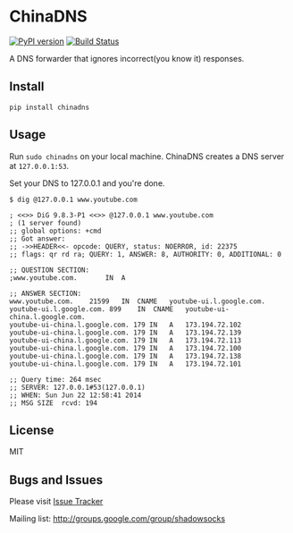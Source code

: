 ChinaDNS
=========

[![PyPI version]][PyPI] [![Build Status]][Travis CI]

A DNS forwarder that ignores incorrect(you know it) responses.

Install
-------

    pip install chinadns
    
Usage
-----

Run `sudo chinadns` on your local machine. ChinaDNS creates a DNS server at `127.0.0.1:53`.

Set your DNS to 127.0.0.1 and you're done.

    $ dig @127.0.0.1 www.youtube.com
    
    ; <<>> DiG 9.8.3-P1 <<>> @127.0.0.1 www.youtube.com
    ; (1 server found)
    ;; global options: +cmd
    ;; Got answer:
    ;; ->>HEADER<<- opcode: QUERY, status: NOERROR, id: 22375
    ;; flags: qr rd ra; QUERY: 1, ANSWER: 8, AUTHORITY: 0, ADDITIONAL: 0
    
    ;; QUESTION SECTION:
    ;www.youtube.com.		IN	A
    
    ;; ANSWER SECTION:
    www.youtube.com.	21599	IN	CNAME	youtube-ui.l.google.com.
    youtube-ui.l.google.com. 899	IN	CNAME	youtube-ui-china.l.google.com.
    youtube-ui-china.l.google.com. 179 IN	A	173.194.72.102
    youtube-ui-china.l.google.com. 179 IN	A	173.194.72.139
    youtube-ui-china.l.google.com. 179 IN	A	173.194.72.113
    youtube-ui-china.l.google.com. 179 IN	A	173.194.72.100
    youtube-ui-china.l.google.com. 179 IN	A	173.194.72.138
    youtube-ui-china.l.google.com. 179 IN	A	173.194.72.101
    
    ;; Query time: 264 msec
    ;; SERVER: 127.0.0.1#53(127.0.0.1)
    ;; WHEN: Sun Jun 22 12:58:41 2014
    ;; MSG SIZE  rcvd: 194

License
-------
MIT

Bugs and Issues
----------------
Please visit [Issue Tracker]

Mailing list: http://groups.google.com/group/shadowsocks


[Build Status]:    https://img.shields.io/travis/clowwindy/ChinaDNS/master.svg?style=flat
[Issue Tracker]:   https://github.com/clowwindy/ChinaDNS/issues?state=open
[PyPI]:            https://pypi.python.org/pypi/chinadns
[PyPI version]:    https://img.shields.io/pypi/v/chinadns.svg?style=flat
[Shadowsocks]:     https://github.com/clowwindy/shadowsocks
[Travis CI]:       https://travis-ci.org/clowwindy/ChinaDNS
